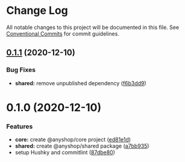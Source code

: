 # Change Log

All notable changes to this project will be documented in this file.
See [Conventional Commits](https://conventionalcommits.org) for commit guidelines.

## [0.1.1](https://github.com/alazes/anyshop-framework/compare/v0.1.0...v0.1.1) (2020-12-10)


### Bug Fixes

* **shared:** remove unpublished dependency ([f6b3dd9](https://github.com/alazes/anyshop-framework/commit/f6b3dd9043804b096208e123c62a13d6d6cbccf0))





# 0.1.0 (2020-12-10)


### Features

* **core:** create @anyshop/core project ([ed81e1d](https://github.com/alazes/anyshop-framework/commit/ed81e1d1de5d8c1f0806058d9446c73163130363))
* **shared:** create @anyshop/shared package ([a7bb935](https://github.com/alazes/anyshop-framework/commit/a7bb93545e818dea8f153d1fe2a25cbd7456fea9))
* setup Hushky and commitlint ([87dbe80](https://github.com/alazes/anyshop-framework/commit/87dbe80bb675fb64b7f9e509d0e9a34fd99c08d1))
